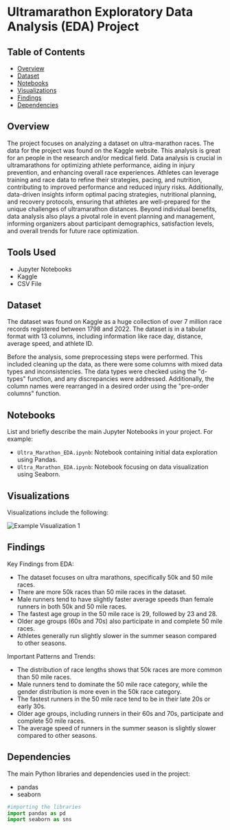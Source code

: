 # Ultramarathon Exploratory Data Analysis (EDA) Project

## Table of Contents
- [Overview](#overview)
- [Dataset](#dataset)
- [Notebooks](#notebooks)
- [Visualizations](#visualizations)
- [Findings](#findings)
- [Dependencies](#dependencies)

## Overview

The project focuses on analyzing a dataset on ultra-marathon races. The data for the project was found on the Kaggle website. This analysis is great for an people in the research and/or medical field. 
Data analysis is crucial in ultramarathons for optimizing athlete performance, aiding in injury prevention, and enhancing overall race experiences. Athletes can leverage training and race data to refine their strategies, pacing, and nutrition, contributing to improved performance and reduced injury risks. Additionally, data-driven insights inform optimal pacing strategies, nutritional planning, and recovery protocols, ensuring that athletes are well-prepared for the unique challenges of ultramarathon distances. Beyond individual benefits, data analysis also plays a pivotal role in event planning and management, informing organizers about participant demographics, satisfaction levels, and overall trends for future race optimization.

## Tools Used
* Jupyter Notebooks
* Kaggle
* CSV File

## Dataset
The dataset was found on Kaggle as a huge collection of over 7 million race records registered between 1798 and 2022. The dataset is in a ​tabular format with 13 ​columns, including information like race day, distance, average speed, and athlete ID.

Before the analysis, some preprocessing steps were performed. This included cleaning up the data, as there were some columns with mixed data types and inconsistencies. The data types were checked using the "d-types" function, and any discrepancies were addressed. Additionally, the column names were rearranged in a desired order using the "pre-order columns" function.

## Notebooks
List and briefly describe the main Jupyter Notebooks in your project. For example:
- `Ultra_Marathon_EDA.ipynb`: Notebook containing initial data exploration using Pandas.
- `Ultra_Marathon_EDA.ipynb`: Notebook focusing on data visualization using Seaborn.

## Visualizations
Visualizations include the following: 

![Example Visualization 1](visualizations/visualization1.png)









## Findings
Key Findings from EDA:

* The dataset focuses on ultra marathons, specifically 50k and 50 mile races.
* There are more 50k races than 50 mile races in the dataset.
* Male runners tend to have slightly faster average speeds than female runners in both 50k and 50 mile races.
* The fastest age group in the 50 mile race is 29, followed by 23 and 28.
* Older age groups (60s and 70s) also participate in and complete 50 mile races.
* Athletes generally run slightly slower in the summer season compared to other seasons.

Important Patterns and Trends:

* The distribution of race lengths shows that 50k races are more common than 50 mile races.
* Male runners tend to dominate the 50 mile race category, while the gender distribution is more even in the 50k race category.
* The fastest runners in the 50 mile race tend to be in their late 20s or early 30s.
* Older age groups, including runners in their 60s and 70s, participate and complete 50 mile races.
* The average speed of runners in the summer season is slightly slower compared to other seasons.

## Dependencies
The main Python libraries and dependencies used in the project:
- pandas
- seaborn

```python
#importing the libraries
import pandas as pd
import seaborn as sns
``````